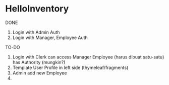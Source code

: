 # HelloInventory
DONE
1. Login with Admin Auth
2. Login with Manager, Employee Auth

TO-DO
1. Login with Clerk can access Manager Employee (harus dibuat satu-satu) has Authority (mungkin?)
2. Template User Profile in left side (thymeleaf/fragments)
3. Admin add new Employee
4.
